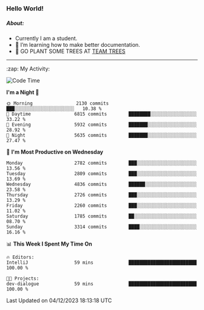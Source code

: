 ### Hello World!

##### About:
- Currently I am a student.
- 🌱 I’m learning how to make better documentation.
- 🌱 GO PLANT SOME TREES AT [TEAM TREES](https://teamtrees.org/)

---
  <summary>:zap: My Activity:</summary>
  
<!--START_SECTION:waka-->
![Code Time](http://img.shields.io/badge/Code%20Time-1%2C267%20hrs%2047%20mins-blue)

**I'm a Night 🦉** 

```text
🌞 Morning                2130 commits        ███░░░░░░░░░░░░░░░░░░░░░░   10.38 % 
🌆 Daytime                6815 commits        ████████░░░░░░░░░░░░░░░░░   33.22 % 
🌃 Evening                5932 commits        ███████░░░░░░░░░░░░░░░░░░   28.92 % 
🌙 Night                  5635 commits        ███████░░░░░░░░░░░░░░░░░░   27.47 % 
```
📅 **I'm Most Productive on Wednesday** 

```text
Monday                   2782 commits        ███░░░░░░░░░░░░░░░░░░░░░░   13.56 % 
Tuesday                  2809 commits        ███░░░░░░░░░░░░░░░░░░░░░░   13.69 % 
Wednesday                4836 commits        ██████░░░░░░░░░░░░░░░░░░░   23.58 % 
Thursday                 2726 commits        ███░░░░░░░░░░░░░░░░░░░░░░   13.29 % 
Friday                   2260 commits        ███░░░░░░░░░░░░░░░░░░░░░░   11.02 % 
Saturday                 1785 commits        ██░░░░░░░░░░░░░░░░░░░░░░░   08.70 % 
Sunday                   3314 commits        ████░░░░░░░░░░░░░░░░░░░░░   16.16 % 
```


📊 **This Week I Spent My Time On** 

```text
🔥 Editors: 
IntelliJ                 59 mins             █████████████████████████   100.00 % 

🐱‍💻 Projects: 
dev-dialogue             59 mins             █████████████████████████   100.00 % 
```


 Last Updated on 04/12/2023 18:13:18 UTC
<!--END_SECTION:waka-->

